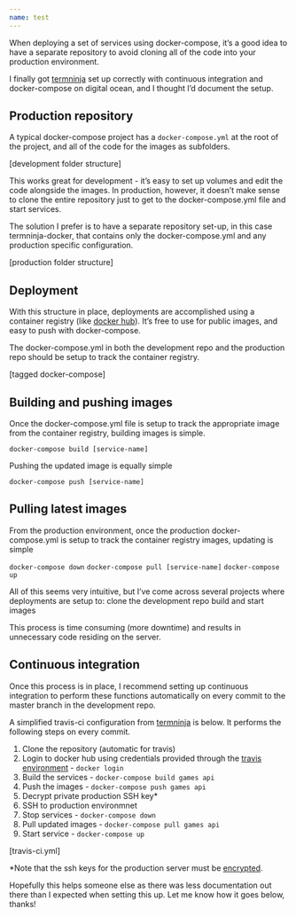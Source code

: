 ```yaml
---
name: test
---
```


When deploying a set of services using docker-compose, it’s a good idea to have a separate repository to avoid cloning all of the code into your production environment.

I finally got [termninja](https://www.term.ninja) set up correctly with continuous integration and docker-compose on digital ocean, and I thought I’d document the setup.

## Production repository

A typical docker-compose project has a `docker-compose.yml` at the root of the project, and all of the code for the images as subfolders.

[development folder structure]

This works great for development - it’s easy to set up volumes and edit the code alongside the images. In production, however, it doesn’t make sense to clone the entire repository just to get to the docker-compose.yml file and start services.

The solution I prefer is to have a separate repository set-up, in this case termninja-docker, that contains only the docker-compose.yml and any production specific configuration.

[production folder structure]

## Deployment

With this structure in place, deployments are accomplished using a container registry (like [docker hub](docker.com/hub)). It’s free to use for public images, and easy to push with docker-compose.

The docker-compose.yml in both the development repo and the production repo should be setup to track the container registry.

[tagged docker-compose]

## Building and pushing images

Once the docker-compose.yml file is setup to track the appropriate image from the container registry, building images is simple.

`docker-compose build [service-name]`

Pushing the updated image is equally simple

`docker-compose push [service-name]`

## Pulling latest images

From the production environment, once the production docker-compose.yml is setup to track the container registry images, updating is simple

`docker-compose down`
`docker-compose pull [service-name]`
`docker-compose up`

All of this seems very intuitive, but I’ve come across several projects where deployments are setup to:
clone the development repo
build and start images

This process is time consuming (more downtime) and results in unnecessary code residing on the server.

## Continuous integration

Once this process is in place, I recommend setting up continuous integration to perform these functions automatically on every commit to the master branch in the development repo.

A simplified travis-ci configuration from [termninja](https://www.term.ninja) is below. It performs the following steps on every commit.

1. Clone the repository (automatic for travis)
2. Login to docker hub using credentials provided through the [travis environment](https://www.travis-ci.com/environment) - `docker login`
3. Build the services - `docker-compose build games api`
4. Push the images - `docker-compose push games api`
5. Decrypt private production SSH key\*
6. SSH to production environmnet
7. Stop services - `docker-compose down`
8. Pull updated images - `docker-compose pull games api`
9. Start service - `docker-compose up`

[travis-ci.yml]

\*Note that the ssh keys for the production server must be [encrypted](https://travis-ci.com/ssh-keys).

Hopefully this helps someone else as there was less documentation out there than I expected when setting this up. Let me know how it goes below, thanks!
